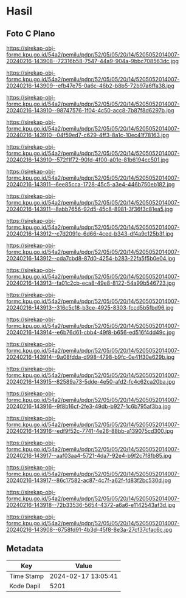 # Hasil

## Foto C Plano

https://sirekap-obj-formc.kpu.go.id/54a2/pemilu/pdpr/52/05/05/20/14/5205052014007-20240216-143908--72316b58-7547-44a9-904a-9bbc708563dc.jpg

https://sirekap-obj-formc.kpu.go.id/54a2/pemilu/pdpr/52/05/05/20/14/5205052014007-20240216-143909--efb47e75-0a6c-46b2-b8b5-72b97a6ffa38.jpg

https://sirekap-obj-formc.kpu.go.id/54a2/pemilu/pdpr/52/05/05/20/14/5205052014007-20240216-143910--98747576-1f04-4c50-acc8-7b87f8d6297b.jpg

https://sirekap-obj-formc.kpu.go.id/54a2/pemilu/pdpr/52/05/05/20/14/5205052014007-20240216-143910--04f59ed7-c629-4ff3-8a1c-10ec41f78163.jpg

https://sirekap-obj-formc.kpu.go.id/54a2/pemilu/pdpr/52/05/05/20/14/5205052014007-20240216-143910--572f1f72-90fd-4f00-a01e-81b6194cc501.jpg

https://sirekap-obj-formc.kpu.go.id/54a2/pemilu/pdpr/52/05/05/20/14/5205052014007-20240216-143911--6ee85cca-1728-45c5-a3e4-446b750eb182.jpg

https://sirekap-obj-formc.kpu.go.id/54a2/pemilu/pdpr/52/05/05/20/14/5205052014007-20240216-143911--8abb7656-92d5-45c8-8981-3f36f3c81ea5.jpg

https://sirekap-obj-formc.kpu.go.id/54a2/pemilu/pdpr/52/05/05/20/14/5205052014007-20240216-143912--c7d2091e-6d66-4ced-b343-df4a9c125b3f.jpg

https://sirekap-obj-formc.kpu.go.id/54a2/pemilu/pdpr/52/05/05/20/14/5205052014007-20240216-143912--cda7cbd8-87d0-4254-b283-22fa5f5b0e04.jpg

https://sirekap-obj-formc.kpu.go.id/54a2/pemilu/pdpr/52/05/05/20/14/5205052014007-20240216-143913--fa01c2cb-eca8-49e8-8122-54a99b546723.jpg

https://sirekap-obj-formc.kpu.go.id/54a2/pemilu/pdpr/52/05/05/20/14/5205052014007-20240216-143913--316c5c18-b3ce-4925-8303-fccd5b5fbd96.jpg

https://sirekap-obj-formc.kpu.go.id/54a2/pemilu/pdpr/52/05/05/20/14/5205052014007-20240216-143914--e6b76d61-cbb4-49f8-b656-ed516f4dd49c.jpg

https://sirekap-obj-formc.kpu.go.id/54a2/pemilu/pdpr/52/05/05/20/14/5205052014007-20240216-143914--9a08fdda-d998-4798-b9fc-0e41f30e629b.jpg

https://sirekap-obj-formc.kpu.go.id/54a2/pemilu/pdpr/52/05/05/20/14/5205052014007-20240216-143915--82589a73-5dde-4e50-afd2-fc4c62ca20ba.jpg

https://sirekap-obj-formc.kpu.go.id/54a2/pemilu/pdpr/52/05/05/20/14/5205052014007-20240216-143916--9f8b16cf-2fe3-49db-b927-1c6b795af3ba.jpg

https://sirekap-obj-formc.kpu.go.id/54a2/pemilu/pdpr/52/05/05/20/14/5205052014007-20240216-143916--edf9f52c-7741-4e26-88bb-a139075cd300.jpg

https://sirekap-obj-formc.kpu.go.id/54a2/pemilu/pdpr/52/05/05/20/14/5205052014007-20240216-143917--aaf03aa4-5721-4da7-92e4-b9f2c7f8fb85.jpg

https://sirekap-obj-formc.kpu.go.id/54a2/pemilu/pdpr/52/05/05/20/14/5205052014007-20240216-143917--86c17582-ac87-4c7f-a62f-fd83f2bc530d.jpg

https://sirekap-obj-formc.kpu.go.id/54a2/pemilu/pdpr/52/05/05/20/14/5205052014007-20240216-143918--72b33536-5654-4372-a6a6-e1142543af3d.jpg

https://sirekap-obj-formc.kpu.go.id/54a2/pemilu/pdpr/52/05/05/20/14/5205052014007-20240216-143908--6758fd91-4b3d-45f8-8e3a-27cf37cfac6c.jpg


## Metadata

| Key        | Value               |
| ---------- | ------------------- |
| Time Stamp | 2024-02-17 13:05:41 |
| Kode Dapil | 5201                |




